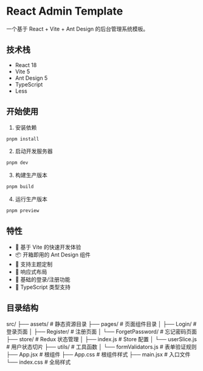 # React Admin Template

一个基于 React + Vite + Ant Design 的后台管理系统模板。

## 技术栈

- React 18
- Vite 5
- Ant Design 5
- TypeScript
- Less

## 开始使用

1. 安装依赖

```bash
pnpm install
```

2. 启动开发服务器

```bash
pnpm dev
```

3. 构建生产版本

```bash
pnpm build
```
4. 运行生产版本

```bash
pnpm preview
```
## 特性

- 🚀 基于 Vite 的快速开发体验
- 📦 开箱即用的 Ant Design 组件
- 🎨 支持主题定制
- 📱 响应式布局
- 🔐 基础的登录/注册功能
- 📝 TypeScript 类型支持

## 目录结构
src/
├── assets/        # 静态资源目录
├── pages/         # 页面组件目录
│   ├── Login/     # 登录页面
│   ├── Register/  # 注册页面
│   └── ForgetPassword/  # 忘记密码页面
├── store/         # Redux 状态管理
│   ├── index.js   # Store 配置
│   └── userSlice.js  # 用户状态切片
├── utils/         # 工具函数
│   └── formValidators.js  # 表单验证规则
├── App.jsx        # 根组件
├── App.css        # 根组件样式
├── main.jsx      # 入口文件
└── index.css     # 全局样式
